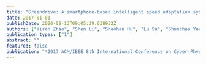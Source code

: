 ```yaml
---
title: "Greendrive: A smartphone-based intelligent speed adaptation system with real-time traffic signal prediction"
date: 2017-01-01
publishDate: 2020-08-13T09:05:29.038932Z
authors: ["Yiran Zhao", "Shen Li", "Shaohan Hu", "Lu Su", "Shuochao Yao", "Huajie Shao", "Hongwei Wang", "Tarek Abdelzaher"]
publication_types: ["1"]
abstract: ""
featured: false
publication: "*2017 ACM/IEEE 8th International Conference on Cyber-Physical Systems (ICCPS)*"
---
```


